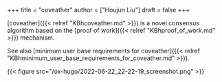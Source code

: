+++
title = "coveather"
author = ["Houjun Liu"]
draft = false
+++

[coveather]({{< relref "KBhcoveather.md" >}}) is a novel consensus algorithm based on the [proof of work]({{< relref "KBhproof_of_work.md" >}}) mechanism.

See also [minimum user base requirements for coveather]({{< relref "KBhminimum_user_base_requirements_for_coveather.md" >}}).

{{< figure src="/ox-hugo/2022-06-22_22-22-19_screenshot.png" >}}